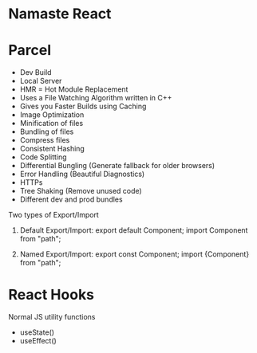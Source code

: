 # Namaste React 

# Parcel
- Dev Build
- Local Server
- HMR = Hot Module Replacement
- Uses a File Watching Algorithm written in C++
- Gives you Faster Builds using Caching
- Image Optimization
- Minification of files
- Bundling of files
- Compress files
- Consistent Hashing
- Code Splitting
- Differential Bungling (Generate fallback for older browsers)
- Error Handling (Beautiful Diagnostics)
- HTTPs
- Tree Shaking (Remove unused code)
- Different dev and prod bundles


Two types of Export/Import

1. Default Export/Import:
    export default Component;
    import Component from "path";
    
2. Named Export/Import:
    export const Component;
    import {Component} from "path";

# React Hooks
Normal JS utility functions
- useState()
- useEffect()